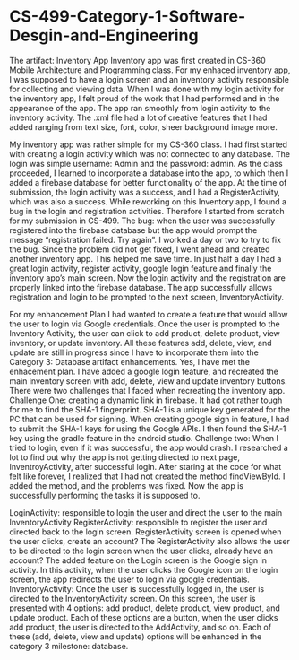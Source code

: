 # CS-499-Category-1-Software-Desgin-and-Engineering


The artifact: Inventory App
Inventory app was first created in CS-360 Mobile Architecture and Programming class. 
For my enhaced inventory app, I was supposed to have a login screen and an inventory activity responsible for collecting and viewing data.
When I was done with my login activity for the inventory app, I felt proud of the work that I had performed and in 
the appearance of the app. The app ran smoothly from login activity to the inventory activity. The .xml file had a 
lot of creative features that I had added ranging from text size, font, color, sheer background image more.

My inventory app was rather simple for my CS-360 class. I had first started with creating a login activity which was not connected to any 
database. The login was simple username: Admin and the password: admin. As the class proceeded, I learned to incorporate a database into 
the app, to which then I added a firebase database for better functionality of the app. At the time of submission, the login activity was
a success, and I had a RegisterActivity, which was also a success. While reworking on this Inventory app, I found a bug in the login and 
registration activities. Therefore I started from scratch for my submission in CS-499. The bug: when the user was successfully registered 
into the firebase database but the app would prompt the message “registration failed. Try again”. I worked a day or two to try to fix the
bug. Since the problem did not get fixed, I went ahead and created another inventory app. This helped me save time. In just half a day I 
had a great login activity, register activity, google login feature and finally the inventory app’s main screen. Now the login activity 
and the registration are properly linked into the firebase database. The app successfully allows registration and login to be prompted to 
the next screen, InventoryActivity. 

For my enhancement Plan I had wanted to create a feature that would allow the user to login via Google credentials. Once the user is prompted 
to the Inventory Activity, the user can click to add product, delete product, view inventory, or update inventory. All these features add, 
delete, view, and update are still in progress since I have to incorporate them into the Category 3: Database artifact enhancements. Yes, I 
have met the enhacement plan. I have added a google login feature, and recreated the main inventory screen with add, delete, view and update 
inventory buttons.
There were two challenges that I faced when recreating the inventory app. Challenge One: creating a dynamic link in firebase. It had got 
rather tough for me to find the SHA-1 fingerprint. SHA-1 is a unique key generated for the PC that can be used for signing. When creating
google sign in feature, I had to submit the SHA-1 keys for using the Google APIs. I then found the SHA-1 key using the gradle feature in 
the android studio. Challenge two: When I tried to login, even if it was successful, the app would crash. I researched a lot to find out 
why the app is not getting directed to next page, InventroyActivity, after successful login. After staring at the code for what felt like 
forever,  I realized that I had not created the method findViewById. I added the method, and the problems was fixed. Now the app is 
successfully performing the tasks it is supposed to.


LoginActivity: responsible to login the user and direct the user to the main InventoryActivity
RegisterActivity: responsible to register the user and directed back to the login screen. RegisterActivity screen is opened when the user 
clicks, create an account? The RegisterActivity also allows the user to be directed to the login screen when the user clicks, already have
an account?
The added feature on the Login screen is the Google sign in activity. In this activity, when the user clicks the Google icon on the login screen,
the app redirects the user to login via google credentials.
InventoryActivity: Once the user is successfully logged in, the user is directed to the InventoryActivity screen. On this screen, the user is
presented with 4 options: add product, delete product, view product, and update product. Each of these options are a button, when the user 
clicks add product, the user is directed to the AddActivity, and so on. 
Each of these (add, delete, view and update) options will be enhanced in the category 3 milestone: database. 

